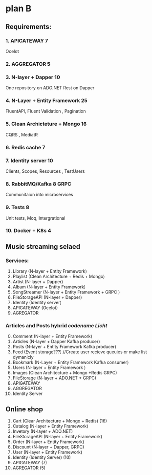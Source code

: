 # plan B 

## Requirements:
### 1. APIGATEWAY 7
Ocelot 
### 2. AGGREGATOR 5
### 3. N-layer + Dapper 10 
One repository on ADO.NET
Rest on Dapper
### 4. N-Layer + Entity Framework 25
FluentAPI, Fluent Validation , Pagination
### 5. Clean Archicteture + Mongo 16
CQRS , MediatR
### 6. Redis cache 7
### 7. Identity server 10
Clients, Scopes, Resources , TestUsers
### 8. RabbitMQ/Kafka 8 GRPC 
Communitaion into microservices 
### 9. Tests 8
Unit tests, Moq,  Intergrational
### 10. Docker + K8s 4

## Music streaming selaed
### Services:
1. Library (N-layer + Entity Framework)
2. Playlist (Clean Architecture + Redis + Mongo) 
3. Artist (N-layer + Dapper)
4. Album (N-layer + Entity Framework)
5. SongStreamer (N-layer + Entity Framework + GRPC )
6. FileStorageAPI (N-layer + Dapper)
7. Identity (Identity server)
8. APIGATEWAY (Ocelot)
9. AGREGATOR

### Articles and Posts hybrid *codename Licht*
0. Comment (N-layer + Entity Framework)
1. Articles (N-layer + Dapper Kafka producer) 
2. Posts (N-layer + Entity Framework Kafka producer) 
3. Feed (Event storage???) //Create user recieve queuies or make list dymanicly
4. Bookmark (N-Layer + Entity Framework Kafka consumer)
5. Users (N-layer + Entity Framework )  
6. Images (Clean Architecture + Mongo +Redis GRPC)
7. FileStorage (N-layer + ADO.NET + GRPC)
8. APIGATEWAY
9. AGGREGATOR
10. Identity Server

## Online shop
1. Cart (Clear Architecture + Mongo + Redis) (16)
2. Catalog (N-layer + Entity Framework)
3. Invetory (N-layer + ADO.NET)
4. FileStorageAPI (N-layer + Entity Framework)
5. Order (N-layer + Entity Framework)
6. Discount (N-layer + Dapper, GRPC)
7. User (N-layer + Entity Framework)
8. Identity (Identity Server) (10)
9. APIGATEWAY (7)
10. AGREGATOR (5)